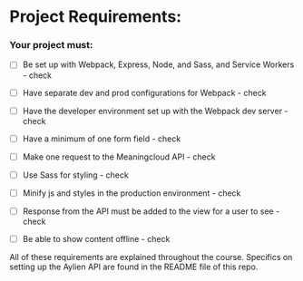 # Project Requirements:

### Your project must:

- [ ] Be set up with Webpack, Express, Node, and Sass, and Service Workers - check
 
- [ ] Have separate dev and prod configurations for Webpack - check

- [ ] Have the developer environment set up with the Webpack dev server -check

- [ ] Have a minimum of one form field - check

- [ ] Make one request to the Meaningcloud API - check

- [ ] Use Sass for styling - check

- [ ] Minify js and styles in the production environment - check

- [ ] Response from the API must be added to the view for a user to see - check

- [ ] Be able to show content offline - check

All of these requirements are explained throughout the course. Specifics on setting up the Aylien API are found in the README file of this repo.
